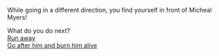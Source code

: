 While going in a different direction, you find yourself in front of Micheal Myers!  

What do you do next?  
[Run away](run.md)  
[Go after him and burn him alive](burn.md)  
 